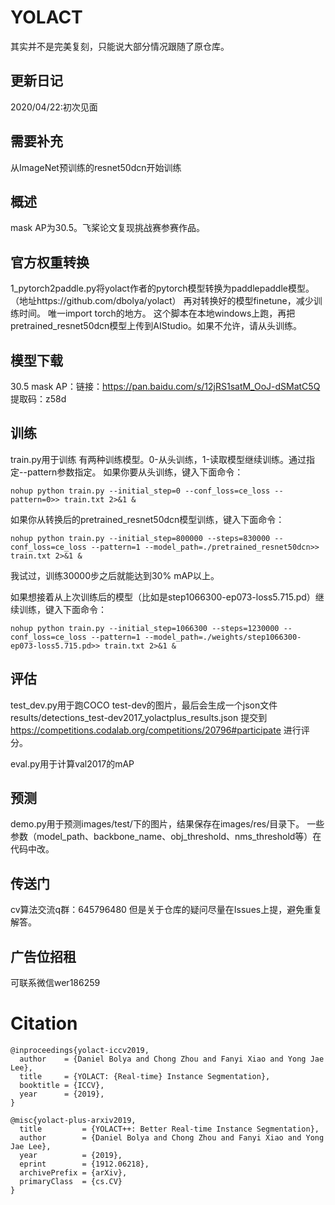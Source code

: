 # YOLACT
其实并不是完美复刻，只能说大部分情况跟随了原仓库。

## 更新日记

2020/04/22:初次见面

## 需要补充

从ImageNet预训练的resnet50dcn开始训练

## 概述

mask AP为30.5。飞桨论文复现挑战赛参赛作品。

## 官方权重转换

1_pytorch2paddle.py将yolact作者的pytorch模型转换为paddlepaddle模型。（地址https://github.com/dbolya/yolact）
再对转换好的模型finetune，减少训练时间。
唯一import torch的地方。
这个脚本在本地windows上跑，再把pretrained_resnet50dcn模型上传到AIStudio。如果不允许，请从头训练。

## 模型下载

30.5 mask AP：链接：https://pan.baidu.com/s/12jRS1satM_OoJ-dSMatC5Q 
提取码：z58d 

## 训练
train.py用于训练
有两种训练模型。0-从头训练，1-读取模型继续训练。通过指定--pattern参数指定。
如果你要从头训练，键入下面命令：
```
nohup python train.py --initial_step=0 --conf_loss=ce_loss --pattern=0>> train.txt 2>&1 &

```

如果你从转换后的pretrained_resnet50dcn模型训练，键入下面命令：
```
nohup python train.py --initial_step=800000 --steps=830000 --conf_loss=ce_loss --pattern=1 --model_path=./pretrained_resnet50dcn>> train.txt 2>&1 &

```
我试过，训练30000步之后就能达到30% mAP以上。


如果想接着从上次训练后的模型（比如是step1066300-ep073-loss5.715.pd）继续训练，键入下面命令：
```
nohup python train.py --initial_step=1066300 --steps=1230000 --conf_loss=ce_loss --pattern=1 --model_path=./weights/step1066300-ep073-loss5.715.pd>> train.txt 2>&1 &

```

## 评估
test_dev.py用于跑COCO test-dev的图片，最后会生成一个json文件
results/detections_test-dev2017_yolactplus_results.json
提交到
https://competitions.codalab.org/competitions/20796#participate
进行评分。

eval.py用于计算val2017的mAP

## 预测
demo.py用于预测images/test/下的图片，结果保存在images/res/目录下。
一些参数（model_path、backbone_name、obj_threshold、nms_threshold等）在代码中改。

## 传送门
cv算法交流q群：645796480
但是关于仓库的疑问尽量在Issues上提，避免重复解答。


## 广告位招租
可联系微信wer186259

# Citation

```
@inproceedings{yolact-iccv2019,
  author    = {Daniel Bolya and Chong Zhou and Fanyi Xiao and Yong Jae Lee},
  title     = {YOLACT: {Real-time} Instance Segmentation},
  booktitle = {ICCV},
  year      = {2019},
}
```

```
@misc{yolact-plus-arxiv2019,
  title         = {YOLACT++: Better Real-time Instance Segmentation},
  author        = {Daniel Bolya and Chong Zhou and Fanyi Xiao and Yong Jae Lee},
  year          = {2019},
  eprint        = {1912.06218},
  archivePrefix = {arXiv},
  primaryClass  = {cs.CV}
}
```
